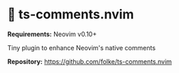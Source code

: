 # 🚀 ts-comments.nvim

**Requirements:** Neovim v0.10+

Tiny plugin to enhance Neovim's native comments

**Repository:** <https://github.com/folke/ts-comments.nvim>
